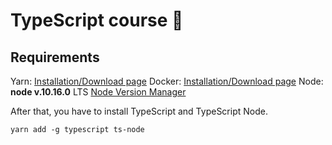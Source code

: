 # TypeScript course 🚀


## Requirements
Yarn: [Installation/Download page](https://yarnpkg.com/fr/docs/install)
Docker: [Installation/Download page](https://docs.docker.com/install/)
Node: **node v.10.16.0** LTS [Node Version Manager](https://github.com/nvm-sh/nvm)

After that, you have to install TypeScript and TypeScript Node.
```
yarn add -g typescript ts-node
```
